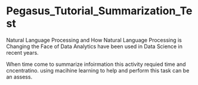 # Pegasus_Tutorial_Summarization_Test
Natural Language Processing and How Natural Language Processing is Changing the Face of Data Analytics have been used in Data Science in recent years.

When time come to summarize infoirmation this activity requied time and cncentratino. using macihine learning to help and perform this task can be an assess.


